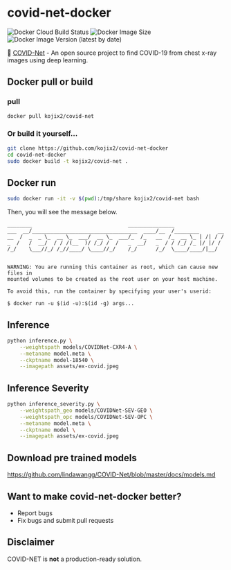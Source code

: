 # covid-net-docker
![Docker Cloud Build Status](https://img.shields.io/docker/cloud/build/kojix2/covid-net?style=flat-square)
![Docker Image Size](https://img.shields.io/docker/image-size/kojix2/covid-net?style=flat-square)
![Docker Image Version (latest by date)](https://img.shields.io/docker/v/kojix2/covid-net?style=flat-square)

 :couple: [COVID-Net](https://github.com/lindawangg/COVID-Net) - An open source project to find COVID-19 from chest x-ray images using deep learning.
 
## Docker pull or build

### pull

```sh
docker pull kojix2/covid-net
```

### Or build it yourself...

```sh
git clone https://github.com/kojix2/covid-net-docker
cd covid-net-docker
sudo docker build -t kojix2/covid-net .
```

## Docker run

```sh
sudo docker run -it -v $(pwd):/tmp/share kojix2/covid-net bash
```

Then, you will see the message below.

```console
________                               _______________                
___  __/__________________________________  ____/__  /________      __
__  /  _  _ \_  __ \_  ___/  __ \_  ___/_  /_   __  /_  __ \_ | /| / /
_  /   /  __/  / / /(__  )/ /_/ /  /   _  __/   _  / / /_/ /_ |/ |/ / 
/_/    \___//_/ /_//____/ \____//_/    /_/      /_/  \____/____/|__/


WARNING: You are running this container as root, which can cause new files in
mounted volumes to be created as the root user on your host machine.

To avoid this, run the container by specifying your user's userid:

$ docker run -u $(id -u):$(id -g) args...

```

## Inference

```sh
python inference.py \
    --weightspath models/COVIDNet-CXR4-A \
    --metaname model.meta \
    --ckptname model-18540 \
    --imagepath assets/ex-covid.jpeg
```

## Inference Severity

```sh
python inference_severity.py \
    --weightspath_geo models/COVIDNet-SEV-GEO \
    --weightspath_opc models/COVIDNet-SEV-OPC \
    --metaname model.meta \
    --ckptname model \
    --imagepath assets/ex-covid.jpeg
```

## Download pre trained models

https://github.com/lindawangg/COVID-Net/blob/master/docs/models.md

## Want to make covid-net-docker better?

* Report bugs
* Fix bugs and submit pull requests

## Disclaimer

COVID-NET is **not** a production-ready solution.
